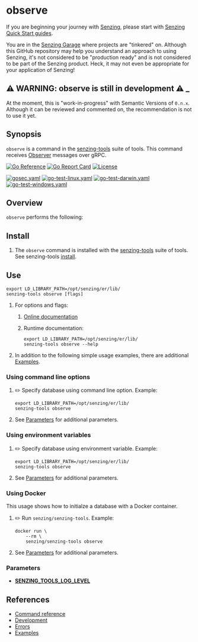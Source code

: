 # observe

If you are beginning your journey with
[Senzing](https://senzing.com/),
please start with
[Senzing Quick Start guides](https://docs.senzing.com/quickstart/).

You are in the
[Senzing Garage](https://github.com/senzing-garage)
where projects are "tinkered" on.
Although this GitHub repository may help you understand an approach to using Senzing,
it's not considered to be "production ready" and is not considered to be part of the Senzing product.
Heck, it may not even be appropriate for your application of Senzing!

## :warning: WARNING: observe is still in development :warning: _

At the moment, this is "work-in-progress" with Semantic Versions of `0.n.x`.
Although it can be reviewed and commented on,
the recommendation is not to use it yet.

## Synopsis

`observe` is a command in the
[senzing-tools](https://github.com/senzing-garage/senzing-tools)
suite of tools.
This command receives
[Observer](https://github.com/senzing-garage/go-observing)
messages over gRPC.

[![Go Reference](https://pkg.go.dev/badge/github.com/senzing-garage/observe.svg)](https://pkg.go.dev/github.com/senzing-garage/observe)
[![Go Report Card](https://goreportcard.com/badge/github.com/senzing-garage/observe)](https://goreportcard.com/report/github.com/senzing-garage/observe)
[![License](https://img.shields.io/badge/License-Apache2-brightgreen.svg)](https://github.com/senzing-garage/observe/blob/main/LICENSE)

[![gosec.yaml](https://github.com/senzing-garage/observe/actions/workflows/gosec.yaml/badge.svg)](https://github.com/senzing-garage/observe/actions/workflows/gosec.yaml)
[![go-test-linux.yaml](https://github.com/senzing-garage/observe/actions/workflows/go-test-linux.yaml/badge.svg)](https://github.com/senzing-garage/observe/actions/workflows/go-test-linux.yaml)
[![go-test-darwin.yaml](https://github.com/senzing-garage/observe/actions/workflows/go-test-darwin.yaml/badge.svg)](https://github.com/senzing-garage/observe/actions/workflows/go-test-darwin.yaml)
[![go-test-windows.yaml](https://github.com/senzing-garage/observe/actions/workflows/go-test-windows.yaml/badge.svg)](https://github.com/senzing-garage/observe/actions/workflows/go-test-windows.yaml)

## Overview

`observe` performs the following:

## Install

1. The `observe` command is installed with the
   [senzing-tools](https://github.com/senzing-garage/senzing-tools)
   suite of tools.
   See senzing-tools [install](https://github.com/senzing-garage/senzing-tools#install).

## Use

```console
export LD_LIBRARY_PATH=/opt/senzing/er/lib/
senzing-tools observe [flags]
```

1. For options and flags:
    1. [Online documentation](https://hub.senzing.com/senzing-tools/senzing-tools_observe.html)
    1. Runtime documentation:

        ```console
        export LD_LIBRARY_PATH=/opt/senzing/er/lib/
        senzing-tools observe --help
        ```

1. In addition to the following simple usage examples, there are additional [Examples](docs/examples.md).

### Using command line options

1. :pencil2: Specify database using command line option.
   Example:

    ```console
    export LD_LIBRARY_PATH=/opt/senzing/er/lib/
    senzing-tools observe
    ```

1. See [Parameters](#parameters) for additional parameters.

### Using environment variables

1. :pencil2: Specify database using environment variable.
   Example:

    ```console
    export LD_LIBRARY_PATH=/opt/senzing/er/lib/
    senzing-tools observe
    ```

1. See [Parameters](#parameters) for additional parameters.

### Using Docker

This usage shows how to initialze a database with a Docker container.

1. :pencil2: Run `senzing/senzing-tools`.
   Example:

    ```console
    docker run \
        --rm \
        senzing/senzing-tools observe
    ```

1. See [Parameters](#parameters) for additional parameters.

### Parameters

- **[SENZING_TOOLS_LOG_LEVEL](https://github.com/senzing-garage/knowledge-base/blob/main/lists/environment-variables.md#senzing_tools_log_level)**

## References

- [Command reference](https://hub.senzing.com/senzing-tools/senzing-tools_observe.html)
- [Development](docs/development.md)
- [Errors](docs/errors.md)
- [Examples](docs/examples.md)
